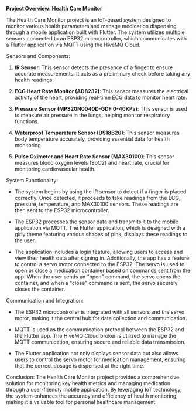 

**Project Overview: Health Care Monitor**

The Health Care Monitor project is an IoT-based system designed to monitor various health parameters and manage medication dispensing through a mobile application built with Flutter. The system utilizes multiple sensors connected to an ESP32 microcontroller, which communicates with a Flutter application via MQTT using the HiveMQ Cloud.

 Sensors and Components:
1. **IR Sensor**: This sensor detects the presence of a finger to ensure accurate measurements. It acts as a preliminary check before taking any health readings.
  
2. **ECG Heart Rate Monitor (AD8232)**: This sensor measures the electrical activity of the heart, providing real-time ECG data to monitor heart rate.

3. **Pressure Sensor (MPS20N0040D-GDF 0-40KPa)**: This sensor is used to measure air pressure in the lungs, helping monitor respiratory functions.

4. **Waterproof Temperature Sensor (DS18B20)**: This sensor measures body temperature accurately, providing essential data for health monitoring.

5. **Pulse Oximeter and Heart Rate Sensor (MAX30100)**: This sensor measures blood oxygen levels (SpO2) and heart rate, crucial for monitoring cardiovascular health.

System Functionality:
- The system begins by using the IR sensor to detect if a finger is placed correctly. Once detected, it proceeds to take readings from the ECG, pressure, temperature, and MAX30100 sensors. These readings are then sent to the ESP32 microcontroller.
  
- The ESP32 processes the sensor data and transmits it to the mobile application via MQTT. The Flutter application, which is designed with a girly theme featuring various shades of pink, displays these readings to the user.

- The application includes a login feature, allowing users to access and view their health data after signing in. Additionally, the app has a feature to control a servo motor connected to the ESP32. The servo is used to open or close a medication container based on commands sent from the app. When the user sends an "open" command, the servo opens the container, and when a "close" command is sent, the servo securely closes the container.

Communication and Integration:
- The ESP32 microcontroller is integrated with all sensors and the servo motor, making it the central hub for data collection and communication.
  
- MQTT is used as the communication protocol between the ESP32 and the Flutter app. The HiveMQ Cloud broker is utilized to manage the MQTT communication, ensuring secure and reliable data transmission.

- The Flutter application not only displays sensor data but also allows users to control the servo motor for medication management, ensuring that the correct dosage is dispensed at the right time.

Conclusion:
The Health Care Monitor project provides a comprehensive solution for monitoring key health metrics and managing medication through a user-friendly mobile application. By leveraging IoT technology, the system enhances the accuracy and efficiency of health monitoring, making it a valuable tool for personal healthcare management.
